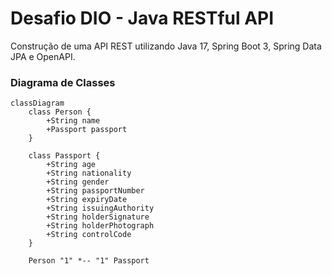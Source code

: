 # Desafio DIO - Java RESTful API
Construção de uma API REST utilizando Java 17, Spring Boot 3, Spring Data JPA e OpenAPI.

### Diagrama de Classes

```mermaid
classDiagram
    class Person {
        +String name
        +Passport passport
    }

    class Passport {
        +String age
        +String nationality
        +String gender
        +String passportNumber
        +String expiryDate
        +String issuingAuthority
        +String holderSignature
        +String holderPhotograph
        +String controlCode
    }

    Person "1" *-- "1" Passport

